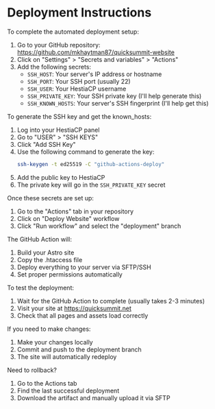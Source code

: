 # Deployment Instructions

To complete the automated deployment setup:

1. Go to your GitHub repository: https://github.com/mkhaytman87/quicksummit-website
2. Click on "Settings" > "Secrets and variables" > "Actions"
3. Add the following secrets:
   - `SSH_HOST`: Your server's IP address or hostname
   - `SSH_PORT`: Your SSH port (usually 22)
   - `SSH_USER`: Your HestiaCP username
   - `SSH_PRIVATE_KEY`: Your SSH private key (I'll help generate this)
   - `SSH_KNOWN_HOSTS`: Your server's SSH fingerprint (I'll help get this)

To generate the SSH key and get the known_hosts:
1. Log into your HestiaCP panel
2. Go to "USER" > "SSH KEYS"
3. Click "Add SSH Key"
4. Use the following command to generate the key:
   ```bash
   ssh-keygen -t ed25519 -C "github-actions-deploy"
   ```
5. Add the public key to HestiaCP
6. The private key will go in the `SSH_PRIVATE_KEY` secret

Once these secrets are set up:
1. Go to the "Actions" tab in your repository
2. Click on "Deploy Website" workflow
3. Click "Run workflow" and select the "deployment" branch

The GitHub Action will:
1. Build your Astro site
2. Copy the .htaccess file
3. Deploy everything to your server via SFTP/SSH
4. Set proper permissions automatically

To test the deployment:
1. Wait for the GitHub Action to complete (usually takes 2-3 minutes)
2. Visit your site at https://quicksummit.net
3. Check that all pages and assets load correctly

If you need to make changes:
1. Make your changes locally
2. Commit and push to the deployment branch
3. The site will automatically redeploy

Need to rollback?
1. Go to the Actions tab
2. Find the last successful deployment
3. Download the artifact and manually upload it via SFTP
